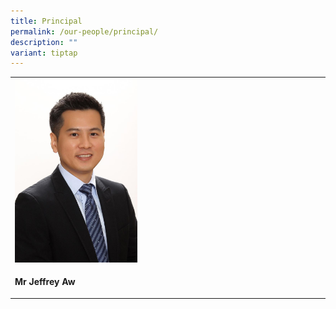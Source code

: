 ```yaml
---
title: Principal
permalink: /our-people/principal/
description: ""
variant: tiptap
---
```

<table><tbody><tr><td rowspan="1" colspan="1"><div class="isomer-image-wrapper"><img style="width: 40%;" height="auto" width="100%" alt="" src="/images/Staff Photo 2023/Mr_Jeffrey_Aw.jpeg"></div></td></tr><tr><td rowspan="1" colspan="1"><p><strong>Mr Jeffrey Aw</strong></p></td></tr></tbody></table><p></p>